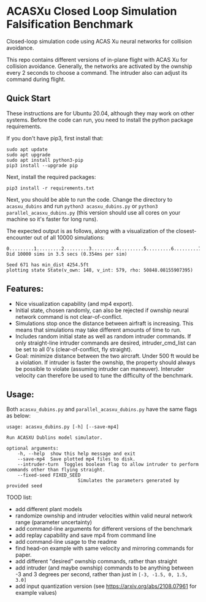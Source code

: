 # ACASXu Closed Loop Simulation Falsification Benchmark
Closed-loop simulation code using ACAS Xu neural networks for collision avoidance.

This repo contains different versions of in-plane flight with ACAS Xu for collision avoidance. Generally, the networks are activated by the ownship every 2 seconds to choose a command. The intruder also can adjust its command during flight.

## Quick Start

These instructions are for Ubuntu 20.04, although they may work on other systems. Before the code can run, you need to install the python package requirements.

If you don't have pip3, first install that:
```
sudo apt update
sudo apt upgrade
sudo apt install python3-pip
pip3 install --upgrade pip
```

Next, install the required packages:
```
pip3 install -r requirements.txt
```

Next, you should be able to run the code. Change the directory to `acasxu_dubins` and run `python3 acasxu_dubins.py` or `python3 parallel_acasxu_dubins.py` (this version should use all cores on your machine so it's faster for long runs).

The expected output is as follows, along with a visualization of the closest-encounter out of all 10000 simulations:

```
0.........1.........2.........3.........4.........5.........6.........7.........8.........9.........
Did 10000 sims in 3.5 secs (0.354ms per sim)

Seed 671 has min_dist 4254.5ft
plotting state State(v_own: 148, v_int: 579, rho: 50848.08155907395)
```

## Features:

* Nice visualization capability (and mp4 export).
* Initial state, chosen randomly, can also be rejected if ownship neural network command is not clear-of-conflict.
* Simulations stop once the distance between airfraft is increasing. This means that simulations may take different amounts of time to run.
* Includes random initial state as well as random intruder commands. If only straight-line intruder commands are desired, intruder_cmd_list can be set to all 0's (clear-of-conflict, fly straight).
* Goal: minimize distance between the two aircraft. Under 500 ft would be a violation. If intruder is faster the ownship, the property should always be possible to violate (assuming intruder can maneuver). Interuder velocity can therefore be used to tune the difficulty of the benchmark.

## Usage:

Both `acasxu_dubins.py`  and `parallel_acasxu_dubins.py` have the same flags as below:

    usage: acasxu_dubins.py [-h] [--save-mp4]

    Run ACASXU Dublins model simulator.

    optional arguments:
        -h, --help  show this help message and exit
        --save-mp4  Save plotted mp4 files to disk.
        --intruder-turn  Toggles boolean flag to allow intruder to perform commands other than flying straight.
        --fixed-seed FIXED_SEED
                              Simulates the parameters generated by provided seed


TOOD list:
* add different plant models
* randomize ownship and intruder velocities within valid neural network range (parameter uncertainty)
* add command-line arguments for different versions of the benchmark
* add replay capability and save mp4 from command line
* add command-line usage to the readme
* find head-on example with same velocity and mirroring commands for paper.
* add different "desired" ownship commands, rather than straight
* add intruder (and maybe ownship) commands to be anything between -3 and 3 degrees per second, rather than just in `[-3, -1.5, 0, 1.5, 3.0]`
* add input quantization version (see https://arxiv.org/abs/2108.07961 for example values)
